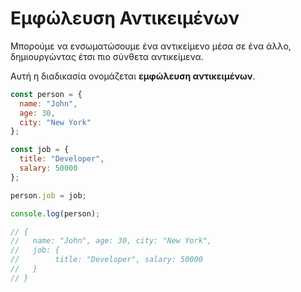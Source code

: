 # Εμφώλευση Αντικειμένων

Μπορούμε να ενσωματώσουμε ένα αντικείμενο μέσα σε ένα άλλο, δημιουργώντας έτσι πιο σύνθετα αντικείμενα.

Αυτή η διαδικασία ονομάζεται **εμφώλευση αντικειμένων**.

<!-- prettier-ignore -->
```javascript
const person = {
  name: "John",
  age: 30,
  city: "New York"
};

const job = {
  title: "Developer",
  salary: 50000
};

person.job = job;

console.log(person);    

// { 
//   name: "John", age: 30, city: "New York", 
//   job: { 
//        title: "Developer", salary: 50000 
//   }  
// }
```
